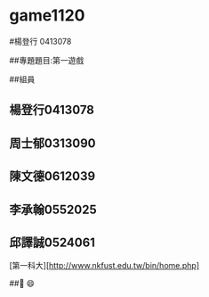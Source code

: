 # game1120

#楊登行 0413078

##專題題目:第一遊戲

##組員

## 楊登行0413078
## 周士郁0313090
## 陳文德0612039
## 李承翰0552025
## 邱譯誠0524061
[第一科大][http://www.nkfust.edu.tw/bin/home.php]

##:pig:
:smile:
